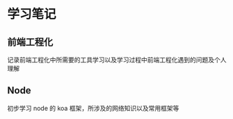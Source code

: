# 学习笔记

## 前端工程化

记录前端工程化中所需要的工具学习以及学习过程中前端工程化遇到的问题及个人理解

## Node

初步学习 node 的 koa 框架，所涉及的网络知识以及常用框架等
